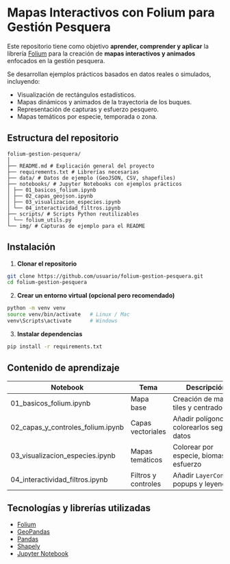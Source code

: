 #  Mapas Interactivos con Folium para Gestión Pesquera

Este repositorio tiene como objetivo **aprender, comprender y aplicar** la librería [Folium](https://python-visualization.github.io/folium/) para la creación de **mapas interactivos y animados** enfocados en la gestión pesquera.

Se desarrollan ejemplos prácticos basados en datos reales o simulados, incluyendo:
- Visualización de rectángulos estadísticos.
- Mapas dinámicos y animados de la trayectoria de los buques.
- Representación de capturas y esfuerzo pesquero.
- Mapas temáticos por especie, temporada o zona.

##  Estructura del repositorio

```
folium-gestion-pesquera/  
│  
├── README.md # Explicación general del proyecto  
├── requirements.txt # Librerías necesarias  
├── data/ # Datos de ejemplo (GeoJSON, CSV, shapefiles)  
├── notebooks/ # Jupyter Notebooks con ejemplos prácticos  
│ ├── 01_basicos_folium.ipynb  
│ ├── 02_capas_geojson.ipynb  
│ ├── 03_visualizacion_especies.ipynb  
│ └── 04_interactividad_filtros.ipynb  
├── scripts/ # Scripts Python reutilizables  
│ └── folium_utils.py   
└── img/ # Capturas de ejemplo para el README
````

##  Instalación

1. **Clonar el repositorio**
```bash
git clone https://github.com/usuario/folium-gestion-pesquera.git
cd folium-gestion-pesquera
````

2. **Crear un entorno virtual (opcional pero recomendado)**
```bash
python -m venv venv
source venv/bin/activate   # Linux / Mac
venv\Scripts\activate      # Windows
```

3. **Instalar dependencias**
```bash
pip install -r requirements.txt
```

## Contenido de aprendizaje

|Notebook|Tema|Descripción|
|---|---|---|
|01_basicos_folium.ipynb|Mapa base|Creación de mapas, tiles y centrado|
|02_capas_y_controles_folium.ipynb|Capas vectoriales|Añadir polígonos y colorearlos según datos|
|03_visualizacion_especies.ipynb|Mapas temáticos|Colorear por especie, biomasa o esfuerzo|
|04_interactividad_filtros.ipynb|Filtros y controles|Añadir `LayerControl`, popups y leyendas|

## Tecnologías y librerías utilizadas

- [Folium](https://python-visualization.github.io/folium/)
- [GeoPandas](https://geopandas.org/)
- [Pandas](https://pandas.pydata.org/)
- [Shapely](https://shapely.readthedocs.io/)
- [Jupyter Notebook](https://jupyter.org/)

